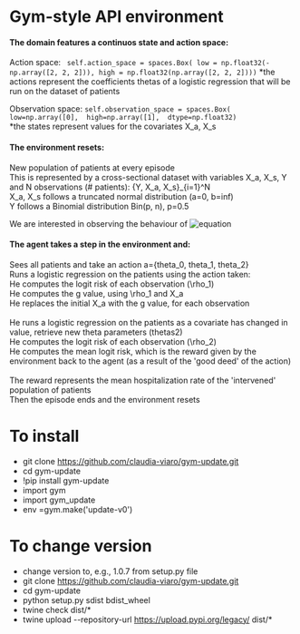 # Gym-style API environment


#### The domain features a continuos state and action space:
Action space: ```
self.action_space = spaces.Box(
                                      low = np.float32(-np.array([2, 2, 2])),
                                      high = np.float32(np.array([2, 2, 2])))```
*the actions represent the coefficients thetas of a logistic regression that will be run on the dataset of patients            

Observation space: `self.observation_space = spaces.Box(
                                                low=np.array([0], 
                                                high=np.array([1], 
                                                dtype=np.float32)  `          
*the states represent values for the covariates X_a, X_s

#### The environment resets:

New population of patients at every episode <br />
This is represented by a cross-sectional dataset with variables X_a, X_s, Y and N observations (# patients): {Y, X_a, X_s}_{i=1}^N  <br />
X_a, X_s follows a truncated normal distribution (a=0, b=inf) <br />
Y follows a Binomial distribution Bin(p, n), p=0.5 <br />

We are interested in observing the behaviour of ![equation](https://latex.codecogs.com/svg.image?%5Cmathbb%7BE%7D%5BY=1%7CX%5D=f(b_0%20&plus;%20b_1%20X_a%20&plus;%20b_2%20X_s))


#### The agent takes a step in the environment and:

Sees all patients and take an action a={theta_0, theta_1, theta_2} <br />
Runs a logistic regression on the patients using the action taken:  <br />
He computes the logit risk of each observation (\rho_1) <br />
He computes the g value, using \rho_1 and X_a <br />
He replaces the initial X_a with the g value, for each observation <br />
 <br />
He runs a logistic regression on the patients as a covariate has changed in value, retrieve new theta parameters (thetas2) <br />
He computes the logit risk of each observation (\rho_2) <br />
He computes the mean logit risk, which is the reward given by the environment back to the agent (as a result of the 'good deed' of the action) <br />
 <br />
The reward represents the mean hospitalization rate of the 'intervened' population of patients <br />
Then the episode ends and the environment resets <br />

# To install
- git clone https://github.com/claudia-viaro/gym-update.git
- cd gym-update
- !pip install gym-update
- import gym
- import gym_update
- env =gym.make('update-v0')

# To change version
- change version to, e.g., 1.0.7 from setup.py file
- git clone https://github.com/claudia-viaro/gym-update.git
- cd gym-update
- python setup.py sdist bdist_wheel
- twine check dist/*
- twine upload --repository-url https://upload.pypi.org/legacy/ dist/*
